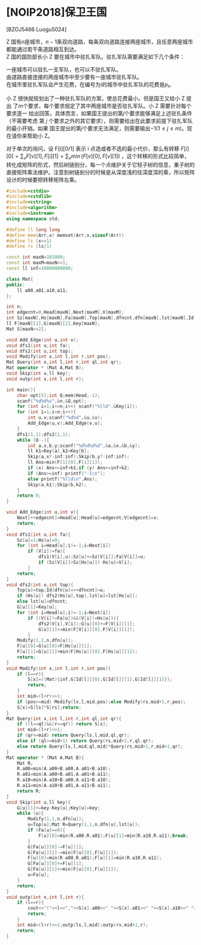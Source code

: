 # [NOIP2018]保卫王国
[BZOJ5466 Luogu5024]

Z 国有$n$座城市，$n - 1$条双向道路，每条双向道路连接两座城市，且任意两座城市 都能通过若干条道路相互到达。   
Z 国的国防部长小 Z 要在城市中驻扎军队。驻扎军队需要满足如下几个条件：   

  一座城市可以驻扎一支军队，也可以不驻扎军队。   
  由道路直接连接的两座城市中至少要有一座城市驻扎军队。   
  在城市里驻扎军队会产生花费，在编号为i的城市中驻扎军队的花费是$p_i$。   
  
小 Z 很快就规划出了一种驻扎军队的方案，使总花费最小。但是国王又给小 Z 提出 了$m$个要求，每个要求规定了其中两座城市是否驻扎军队。小 Z 需要针对每个要求逐一 给出回答。具体而言，如果国王提出的第$j$个要求能够满足上述驻扎条件（不需要考虑 第 $j$ 个要求之外的其它要求），则需要给出在此要求前提下驻扎军队的最小开销。如果 国王提出的第$j$个要求无法满足，则需要输出$-1 (1 ≤ j ≤ m)$。现在请你来帮助小 Z。   

对于单次的询问，设 F[i][0/1] 表示 i 点选或者不选的最小代价，那么有转移 $F[i][0]=\sum _ {v} F[v][1],F[i][1]=\sum _ {v} \min(F[v][0],F[v][1])$ ，这个转移的形式比较简单，转化成矩阵的形式，然后树链剖分，每一个点维护关于它轻子树的信息，重子树的直接矩阵乘法维护。注意到树链剖分的时候是从深度浅的往深度深的乘，所以矩阵设计的时候要把转移矩阵左乘。

```cpp
#include<cstdio>
#include<cstdlib>
#include<cstring>
#include<algorithm>
#include<iostream>
using namespace std;

#define ll long long
#define mem(Arr,x) memset(Arr,x,sizeof(Arr))
#define ls (x<<1)
#define rs (ls|1)

const int maxN=101000;
const int maxM=maxN<<1;
const ll inf=10000000000;

class Mat{
public:
	ll a00,a01,a10,a11;
};

int n;
int edgecnt=0,Head[maxN],Next[maxM],V[maxM];
int Sz[maxN],Hs[maxN],Fa[maxN],Top[maxN],dfncnt,dfn[maxN],lst[maxN],Id[maxN];
ll F[maxN][2],G[maxN][2],Key[maxN];
Mat S[maxN<<2];

void Add_Edge(int u,int v);
void dfs1(int u,int fa);
void dfs2(int u,int top);
void Modify(int x,int l,int r,int pos);
Mat Query(int x,int l,int r,int ql,int qr);
Mat operator * (Mat A,Mat B);
void Skip(int u,ll key);
void outp(int x,int l,int r);

int main(){
	char opt[5];int Q;mem(Head,-1);
	scanf("%d%d%s",&n,&Q,opt);
	for (int i=1;i<=n;i++) scanf("%lld",&Key[i]);
	for (int i=1;i<n;i++){
		int u,v;scanf("%d%d",&u,&v);
		Add_Edge(u,v);Add_Edge(v,u);
	}
	dfs1(1,1);dfs2(1,1);
	while (Q--){
		int a,x,b,y;scanf("%d%d%d%d",&a,&x,&b,&y);
		ll k1=Key[a],k2=Key[b];
		Skip(a,x?-inf:inf);Skip(b,y?-inf:inf);
		ll Ans=min(F[1][0],F[1][1]);
		if (x) Ans+=inf+k1;if (y) Ans+=inf+k2;
		if (Ans>=inf) printf("-1\n");
		else printf("%lld\n",Ans);
		Skip(a,k1);Skip(b,k2);
	}
	return 0;
}

void Add_Edge(int u,int v){
	Next[++edgecnt]=Head[u];Head[u]=edgecnt;V[edgecnt]=v;
	return;
}
void dfs1(int u,int fa){
	Sz[u]=1;Hs[u]=0;
	for (int i=Head[u];i!=-1;i=Next[i])
		if (V[i]!=fa){
			dfs1(V[i],u);Sz[u]+=Sz[V[i]];Fa[V[i]]=u;
			if (Sz[V[i]]>Sz[Hs[u]]) Hs[u]=V[i];
		}
	return;
}
void dfs2(int u,int top){
	Top[u]=top;Id[dfn[u]=++dfncnt]=u;
	if (Hs[u]) dfs2(Hs[u],top),lst[u]=lst[Hs[u]];
	else lst[u]=dfncnt;
	G[u][1]=Key[u];
	for (int i=Head[u];i!=-1;i=Next[i])
		if ((V[i]!=Fa[u])&&(V[i]!=Hs[u])){
			dfs2(V[i],V[i]);G[u][0]+=F[V[i]][1];
			G[u][1]+=min(F[V[i]][0],F[V[i]][1]);
		}
	Modify(1,1,n,dfn[u]);
	F[u][0]=G[u][0]+F[Hs[u]][1];
	F[u][1]=G[u][1]+min(F[Hs[u]][0],F[Hs[u]][1]);
	return;
}
void Modify(int x,int l,int r,int pos){
	if (l==r){
		S[x]=((Mat){inf,G[Id[l]][0],G[Id[l]][1],G[Id[l]][1]});
		return;
	}
	int mid=(l+r)>>1;
	if (pos<=mid) Modify(ls,l,mid,pos);else Modify(rs,mid+1,r,pos);
	S[x]=S[ls]*S[rs];return;
}
Mat Query(int x,int l,int r,int ql,int qr){
	if ((l==ql)&&(r==qr)) return S[x];
	int mid=(l+r)>>1;
	if (qr<=mid) return Query(ls,l,mid,ql,qr);
	else if (ql>=mid+1) return Query(rs,mid+1,r,ql,qr);
	else return Query(ls,l,mid,ql,mid)*Query(rs,mid+1,r,mid+1,qr);
}
Mat operator * (Mat A,Mat B){
	Mat R;
	R.a00=min(A.a00+B.a00,A.a01+B.a10);
	R.a01=min(A.a00+B.a01,A.a01+B.a11);
	R.a10=min(A.a10+B.a00,A.a11+B.a10);
	R.a11=min(A.a10+B.a01,A.a11+B.a11);
	return R;
}
void Skip(int u,ll key){
	G[u][1]+=key-Key[u];Key[u]=key;
	while (u){
		Modify(1,1,n,dfn[u]);
		u=Top[u];Mat R=Query(1,1,n,dfn[u],lst[u]);
		if (Fa[u]==0){
			F[u][0]=min(R.a00,R.a01);F[u][1]=min(R.a10,R.a11);break;
		}
		G[Fa[u]][0]-=F[u][1];
		G[Fa[u]][1]-=min(F[u][0],F[u][1]);
		F[u][0]=min(R.a00,R.a01);F[u][1]=min(R.a10,R.a11);
		G[Fa[u]][0]+=F[u][1];
		G[Fa[u]][1]+=min(F[u][0],F[u][1]);
		u=Fa[u];
	}
	return;
}
void outp(int x,int l,int r){
	if (l==r){
		cout<<"("<<l<<","<<S[x].a00<<" "<<S[x].a01<<" "<<S[x].a10<<" "<<S[x].a11<<") ";
		return;
	}
	int mid=(l+r)>>1;outp(ls,l,mid);outp(rs,mid+1,r);
	return;
}
```